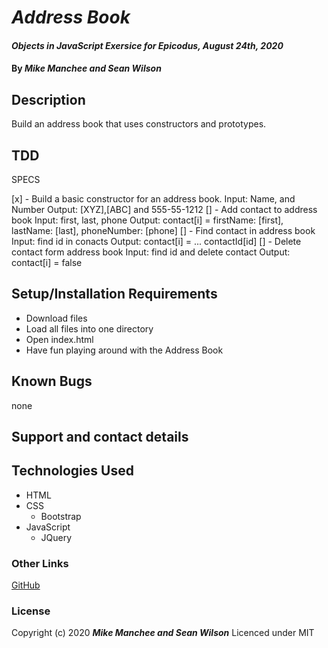 # _Address Book_

#### _Objects in JavaScript Exersice for Epicodus, August 24th, 2020_

#### By _**Mike Manchee and Sean Wilson**_

## Description

Build an address book that uses constructors and prototypes.

## TDD
  SPECS

  [x] - Build a basic constructor for an address book.
        Input: Name, and Number
        Output: [XYZ],[ABC] and 555-55-1212
  [] - Add contact to address book
	Input: first, last, phone
	Output: contact[i] = firstName: [first], lastName: [last], phoneNumber: [phone]
  [] - Find contact in address book
	Input: find id in conacts
	Output: contact[i] = ... contactId[id]
  [] - Delete contact form address book
	Input: find id and delete contact
	Output: contact[i] = false

## Setup/Installation Requirements

* Download files
* Load all files into one directory
* Open index.html
* Have fun playing around with the Address Book

## Known Bugs

none

## Support and contact details


## Technologies Used

* HTML
* CSS
  * Bootstrap
* JavaScript
  * JQuery

### Other Links
[GitHub](https://github.com/mmanchee)

### License

Copyright (c) 2020 **_Mike Manchee and Sean Wilson_**
Licenced under MIT